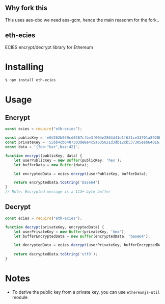 ## Why fork this
This uses aes-cbc we need aes-gcm, hence the main reasonm for the fork..

eth-ecies
---
ECIES encrypt/decrypt library for Ethereum

# Installing

```bash
$ npm install eth-ecies
```

# Usage

## Encrypt
```javascript
const ecies = require("eth-ecies");

const publicKey = 'e0d262b939cd0267cfbe3f004e2863d41d1f631ce33701a8920ba73925189f5d15be92cea3c58987aa47ca70216182ba6bd89026fc15edfe2092a66f59a14003';
const privateKey = '55bb4cb6407303de8e4c5a635021d3db12cb537305eeb6401612ce14b35d6690';
const data = '{foo:"bar",baz:42}';

function encrypt(publicKey, data) {
    let userPublicKey = new Buffer(publicKey, 'hex');
    let bufferData = new Buffer(data);

    let encryptedData = ecies.encrypt(userPublicKey, bufferData);

    return encryptedData.toString('base64')
}
// Note: Encrypted message is a 113+ byte buffer
```

## Decrypt
```javascript
const ecies = require("eth-ecies");

function decrypt(privateKey, encryptedData) {
    let userPrivateKey = new Buffer(privateKey, 'hex');
    let bufferEncryptedData = new Buffer(encryptedData, 'base64');

    let decryptedData = ecies.decrypt(userPrivateKey, bufferEncryptedData);
    
    return decryptedData.toString('utf8');
}
```

# Notes
- To derive the public key from a private key, you can use `ethereumjs-util` module
